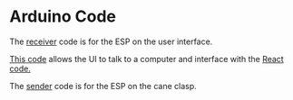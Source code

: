 # Arduino Code

The [receiver](https://github.com/bengordon-dev/sp22-iot-disability/blob/master/arduino-scripts/sender_and_receiver/receiver/receiver.ino) code is for the ESP on the user interface.

[This code](https://github.com/bengordon-dev/sp22-iot-disability/blob/master/arduino-scripts/sender_and_receiver/receiver_web/receiver_web.ino) allows the UI to talk to a computer and interface with the [React code.](https://github.com/bengordon-dev/sp22-iot-disability/tree/master/iotdisability/src)

The [sender](https://github.com/bengordon-dev/sp22-iot-disability/blob/master/arduino-scripts/sender_and_receiver/sender/sender.ino) code is for the ESP on the cane clasp.
